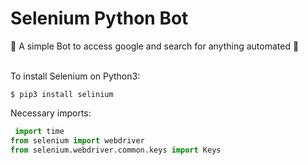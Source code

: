 # Selenium Python Bot

🤖 A simple Bot to access google and search for anything automated 🐍 
 <br>

 <br>
 To install Selenium on Python3:
 <br>
 
 
 ```terminal
 $ pip3 install selinium
```
Necessary imports:

```Python
 import time
from selenium import webdriver
from selenium.webdriver.common.keys import Keys

```
<br>


